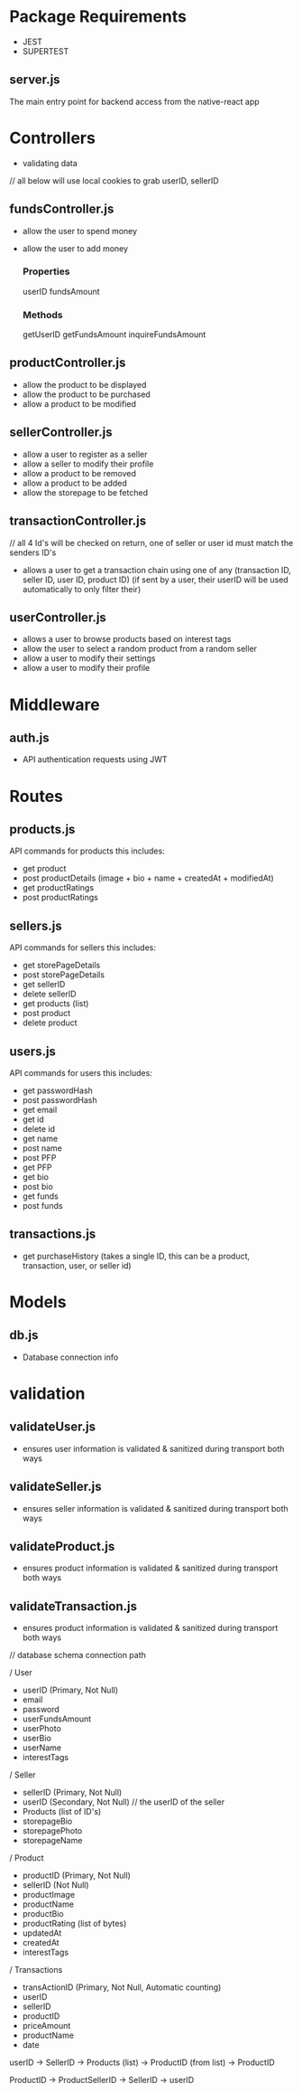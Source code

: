 # Package Requirements
- JEST
- SUPERTEST


## server.js
The main entry point for backend access from the native-react app

# Controllers
- validating data

// all below will use local cookies to grab userID, sellerID

## fundsController.js
- allow the user to spend money
- allow the user to add money

    ### Properties
    userID
    fundsAmount

    ### Methods
    getUserID
    getFundsAmount
    inquireFundsAmount

## productController.js
- allow the product to be displayed
- allow the product to be purchased
- allow a product to be modified

## sellerController.js
- allow a user to register as a seller
- allow a seller to modify their profile
- allow a product to be removed
- allow a product to be added
- allow the storepage to be fetched

## transactionController.js
// all 4 Id's will be checked on return, one of seller or user id must match the senders ID's
- allows a user to get a transaction chain using one of any (transaction ID, seller ID, user ID, product ID) (if sent by a user, their userID will be used automatically to only filter their)

## userController.js
- allows a user to browse products based on interest tags
- allow the user to select a random product from a random seller
- allow a user to modify their settings
- allow a user to modify their profile

# Middleware
## auth.js
- API authentication requests using JWT

# Routes
## products.js
API commands for products this includes:
- get product
- post productDetails (image + bio + name + createdAt + modifiedAt)
- get productRatings
- post productRatings

## sellers.js
API commands for sellers this includes:
- get storePageDetails
- post storePageDetails
- get sellerID
- delete sellerID
- get products (list)
- post product
- delete product

## users.js
API commands for users this includes:
- get passwordHash
- post passwordHash
- get email
- get id
- delete id
- get name
- post name
- post PFP
- get PFP
- get bio
- post bio
- get funds
- post funds

## transactions.js
- get purchaseHistory (takes a single ID, this can be a product, transaction, user, or seller id)

# Models
## db.js
- Database connection info

# validation
## validateUser.js
- ensures user information is validated & sanitized during transport both ways

## validateSeller.js
- ensures seller information is validated & sanitized during transport both ways

## validateProduct.js
- ensures product information is validated & sanitized during transport both ways

## validateTransaction.js
- ensures product information is validated & sanitized during transport both ways

// database schema connection path

/ User
- userID (Primary, Not Null)
- email
- password
- userFundsAmount
- userPhoto
- userBio
- userName
- interestTags

/ Seller
- sellerID (Primary, Not Null)
- userID (Secondary, Not Null) // the userID of the seller
- Products (list of ID's)
- storepageBio
- storepagePhoto
- storepageName

/ Product
- productID (Primary, Not Null)
- sellerID (Not Null)
- productImage
- productName
- productBio
- productRating (list of bytes)
- updatedAt
- createdAt
- interestTags

/ Transactions
- transActionID (Primary, Not Null, Automatic counting)
- userID 
- sellerID
- productID
- priceAmount
- productName
- date

userID -> SellerID -> Products (list) -> ProductID (from list) -> ProductID

ProductID -> ProductSellerID -> SellerID -> userID